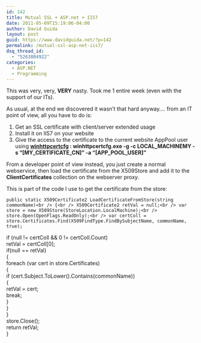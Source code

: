 ```yaml
---
id: 142
title: Mutual SSL + ASP.net + IIS7
date: 2011-05-09T15:19:06-04:00
author: David Guida
layout: post
guid: https://www.davidguida.net/?p=142
permalink: /mutual-ssl-asp-net-iis7/
dsq_thread_id:
  - "5263804922"
categories:
  - ASP.NET
  - Programming
---
```

This was very, very, **VERY** nasty. Took me 1 entire week (even with the support of our ITs).

As usual, at the end we discovered it wasn&#8217;t that hard anyway&#8230;. from an IT point of view, all you have to do is:

  1. Get an SSL certificate with client/server extended usage
  2. Install it on IIS7 on your website
  3. Give the access to the certificate to the current website AppPool user using **[winhttpcertcfg](http://www.microsoft.com/downloads/en/details.aspx?familyid=c42e27ac-3409-40e9-8667-c748e422833f&displaylang=en) : winhttpcertcfg.exe -g -c LOCAL\_MACHINEMY -s &#8220;[MY\_CERTIFICATE\_CN]&#8221; -a &#8220;[APP\_POOL_USER]&#8221;**

From a developer point of view instead, you just create a normal webservice, then load the certificate from the X509Store and add it to the **ClientCertificates** collection on the webserver proxy.

This is part of the code I use to get the certificate from the store:

`public static X509Certificate2 LoadCertificateFromStore(string commonName)<br />
{<br />
X509Certificate2 retVal = null;<br />
var store = new X509Store(StoreLocation.LocalMachine);<br />
store.Open(OpenFlags.ReadOnly);<br />
var certColl = store.Certificates.Find(X509FindType.FindBySubjectName, commonName, true);`

if (null != certColl && 0 != certColl.Count)  
retVal = certColl[0];  
if(null == retVal)  
{  
foreach (var cert in store.Certificates)  
{  
if (cert.Subject.ToLower().Contains(commonName))  
{  
retVal = cert;  
break;  
}  
}  
}  
store.Close();  
return retVal;  
}

<div class="post-details-footer-widgets">
</div>